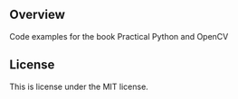 ## Overview

Code examples for the book Practical Python and OpenCV

## License

This is license under the MIT license.